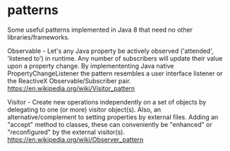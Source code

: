 # patterns

Some useful patterns implemented in Java 8 that need no other libraries/frameworks.

Observable - Let's any Java property be actively observed ('attended', 'listened to') in runtime. Any number of subscribers will update their value upon a property change. By implemententing Java native PropertyChangeListener the pattern resembles a user interface listener or the ReactiveX Observable/Subscriber pair.
https://en.wikipedia.org/wiki/Visitor_pattern

Visitor - Create new operations independently on a set of objects by delegating to one (or more) visitor object(s). Also, an alternative/complement to setting properties by external files. Adding an "accept" method to classes, these can conveniently be "enhanced" or "reconfigured" by the external visitor(s).
https://en.wikipedia.org/wiki/Observer_pattern
